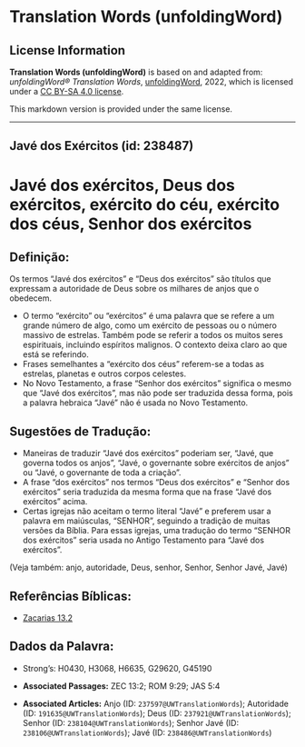 # Translation Words (unfoldingWord)

## License Information

**Translation Words (unfoldingWord)** is based on and adapted from: _unfoldingWord® Translation Words_, [unfoldingWord](https://unfoldingword.org/utw), 2022, which is licensed under a [CC BY-SA 4.0 license](https://creativecommons.org/licenses/by-sa/4.0/legalcode.en).

This markdown version is provided under the same license.



--------------------------------

## Javé dos Exércitos (id: 238487)

Javé dos exércitos, Deus dos exércitos, exército do céu, exército dos céus, Senhor dos exércitos
================================================================================================

Definição:
----------

Os termos “Javé dos exércitos” e “Deus dos exércitos” são títulos que expressam a autoridade de Deus sobre os milhares de anjos que o obedecem.

* O termo “exército” ou “exércitos” é uma palavra que se refere a um grande número de algo, como um exército de pessoas ou o número massivo de estrelas. Também pode se referir a todos os muitos seres espirituais, incluindo espíritos malignos. O contexto deixa claro ao que está se referindo.
* Frases semelhantes a “exército dos céus” referem\-se a todas as estrelas, planetas e outros corpos celestes.
* No Novo Testamento, a frase “Senhor dos exércitos” significa o mesmo que “Javé dos exércitos”, mas não pode ser traduzida dessa forma, pois a palavra hebraica “Javé” não é usada no Novo Testamento.

Sugestões de Tradução:
----------------------

* Maneiras de traduzir “Javé dos exércitos” poderiam ser, “Javé, que governa todos os anjos”, “Javé, o governante sobre exércitos de anjos” ou “Javé, o governante de toda a criação”.
* A frase “dos exércitos” nos termos “Deus dos exércitos” e “Senhor dos exércitos” seria traduzida da mesma forma que na frase “Javé dos exércitos” acima.
* Certas igrejas não aceitam o termo literal “Javé” e preferem usar a palavra em maiúsculas, “SENHOR”, seguindo a tradição de muitas versões da Bíblia. Para essas igrejas, uma tradução do termo “SENHOR dos exércitos” seria usada no Antigo Testamento para “Javé dos exércitos”.

(Veja também: anjo, autoridade, Deus, senhor, Senhor, Senhor Javé, Javé)

Referências Bíblicas:
---------------------

* [Zacarias 13\.2](https://ref.ly/Zech13:2)

Dados da Palavra:
-----------------

* Strong’s: H0430, H3068, H6635, G29620, G45190

* **Associated Passages:** ZEC 13:2; ROM 9:29; JAS 5:4
* **Associated Articles:** Anjo (ID: `237597@UWTranslationWords`); Autoridade (ID: `191635@UWTranslationWords`); Deus (ID: `237921@UWTranslationWords`); Senhor (ID: `238104@UWTranslationWords`); Senhor Javé (ID: `238106@UWTranslationWords`); Javé (ID: `238486@UWTranslationWords`)

